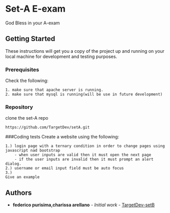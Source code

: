 # Set-A E-exam
God Bless in your A-exam

## Getting Started

These instructions will get you a copy of the project up and running on your local machine for development and testing purposes.


### Prerequisites
Check the following:

```
1. make sure that apache server is running.
2. make sure that mysql is running(will be use in future development)
```

### Repository

clone the set-A repo

```
https://github.com/TargetDev/setA.git
```

###Coding tests
Create a website using the following:
```
1.) login page with a ternary condition in order to change pages using javascript nad bootstrap
	- when user inputs are valid then it must open the next page
	- if the user inputs are invalid then it must prompt an alert dialog.
2.) username or email input field must be auto focus
3.) 
Give an example
```
## Authors

* **federico purisima,charissa arellano** - *Initial work* - [TargetDev-setB](https://github.com/TargetDev/setA.git)

